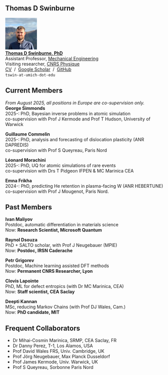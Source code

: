 ## Thomas D Swinburne
<img src='images/portrait.png' width=100/><br>
<a href="/team"><strong>Thomas D Swinburne, PhD</strong></a><br>
Assistant Professor, <a href="https://me.engin.umich.edu/" target="_new">Mechanical Engineering</a><br>
Visiting researcher, <a href="https://www.inp.cnrs.fr/fr" target="_new">CNRS Physique</a>
<br><a href="pdf/CV-TomSwinburne-2025.pdf" target="_new">CV</a>
&nbsp;/&nbsp;
<a href="https://scholar.google.com/citations?hl=en&user=vgHQd9cAAAAJ&view_op=list_works&sortby=pubdate" target="_new">Google Scholar</a>
&nbsp;/&nbsp;
<a href="https://github.com/tomswinburne/" target="_new">GitHub</a>
<br>
<code>tswin-at-umich-dot-edu</code>

## Current Members 
<em>From August 2025, all positions in Europe are co-supervision only.</em><br>
<strong>George Simmonds</strong><br>
2025-: PhD, Bayesian inverse problems in atomic simulation<br>
co-supervision with Prof J Kermode and Prof T Hudson, University of Warwick<br>

<strong>Guillaume Commelin</strong><br>
2025-: PhD, analysis and forecasting of dislocation plasticity (ANR DAPREDIS)<br> co-supervision with Prof S Queyreau, Paris Nord<br>

<strong>Léonard Morachini</strong><br>
2025-: PhD, UQ for atomic simulations of rare events<br>
co-supervision with Drs T Pidgeon IFPEN & MC Marinica CEA<br>

<strong>Emna Frikha</strong><br>
2024-: PhD, predicting He retention in plasma-facing W (ANR HEBERTUNE)<br>
co-supervision with Prof J Mougenot, Paris Nord.

## Past Members
<strong>Ivan Maliyov</strong><br>
Postdoc, automatic differentiation in materials science<br>
Now: <strong>Research Scientist, Microsoft Quantum</strong>

<strong>Raynol Dsouza</strong><br>
PhD + SALTO scholar, with Prof J Neugebauer (MPIE)<br>
Now: <strong>Postdoc, IRSN Caderache</strong>

<strong>Petr Grigorev</strong><br>
Postdoc, Machine learning assisted DFT methods<br>
Now: <strong>Permanent CNRS Researcher, Lyon</strong>

<strong>Clovis Lapointe</strong> <br>
PhD, ML for defect entropics (with Dr MC Marinica, CEA)<br>
Now: <strong>Staff scientist, CEA Saclay</strong>

<strong>Deepti Kannan</strong><br> 
MSc, reducing Markov Chains (with Prof DJ Wales, Cam.)<br>
Now: <strong>PhD candidate, MIT</strong>

## Frequent Collaborators
- Dr Mihai-Cosmin Marinica, SRMP, CEA Saclay, FR
- Dr Danny Perez, T-1, Los Alamos, USA
- Prof David Wales FRS, Univ. Cambridge, UK
- Prof Jörg Neugebauer, Max Planck Dusseldorf
- Prof James Kermode, Univ. Warwick, UK
- Prof S Queyreau, Sorbonne Paris Nord
